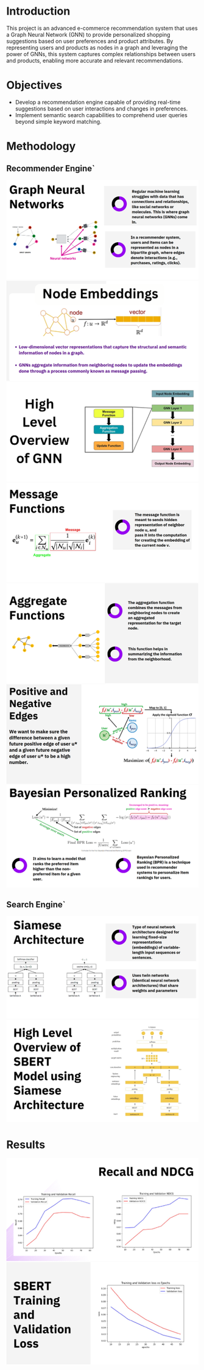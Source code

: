 # Introduction

This project is an advanced e-commerce recommendation system that uses a Graph Neural Network (GNN) to provide personalized shopping suggestions based on user preferences and product attributes. By representing users and products as nodes in a graph and leveraging the power of GNNs, this system captures complex relationships between users and products, enabling more accurate and relevant recommendations.

# Objectives
+ Develop a recommendation engine capable of providing real-time suggestions based
on user interactions and changes in preferences.
+ Implement semantic search capabilities to comprehend user queries beyond simple
keyword matching.

# Methodology
## Recommender Engine`
![GNN](uploads/screenshots/major1.png)
![Node Embeddings](uploads/screenshots/major2.png)
![High Level Overview of GNN](uploads/screenshots/major3.png)
![Message Functions](uploads/screenshots/major4.png)
![Aggregation Functions](uploads/screenshots/major5.png)
![Positive and Negative Edges](uploads/screenshots/major6.png)
![Bayesian Personalized Ranking](uploads/screenshots/major7.png)

## Search Engine`
![Siamese Architecture](uploads/screenshots/search1.png)
![SBERT](uploads/screenshots/search2.png)


# Results
![Recall and NDCG](uploads/screenshots/result1.png)
![SBERT Training and Validation Loss](uploads/screenshots/result2.png)

